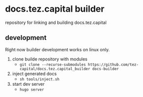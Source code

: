 # docs.tez.capital builder

repository for linking and building docs.tez.capital

## development

Right now builder development works on linux only.

1. clone builde repository with modules
	- `git clone --recurse-submodules https://github.com/tez-capital/docs.tez.capital_builder docs-builder`
2. inject generated docs
	- `sh tools/inject.sh`
3. start dev server
	- `hugo server`